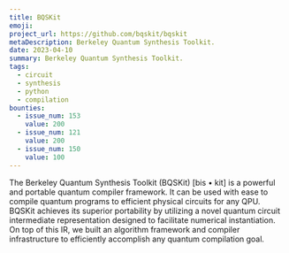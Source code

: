 ```yaml
---
title: BQSKit
emoji:
project_url: https://github.com/bqskit/bqskit
metaDescription: Berkeley Quantum Synthesis Toolkit.
date: 2023-04-10
summary: Berkeley Quantum Synthesis Toolkit.
tags:
  - circuit
  - synthesis
  - python
  - compilation
bounties:
  - issue_num: 153
    value: 200
  - issue_num: 121
    value: 200
  - issue_num: 150
    value: 100
---
```


The Berkeley Quantum Synthesis Toolkit (BQSKit) [bis • kit] is a powerful and portable quantum compiler framework. It can be used with ease to compile quantum programs to efficient physical circuits for any QPU. BQSKit achieves its superior portability by utilizing a novel quantum circuit intermediate representation designed to facilitate numerical instantiation. On top of this IR, we built an algorithm framework and compiler infrastructure to efficiently accomplish any quantum compilation goal.
